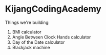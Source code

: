 # KijangCodingAcademy

Things we're building
1) BMI calculator
2) Angle Between Clock Hands calculator
3) Day of the Date calculator
4) Blackjack machine
